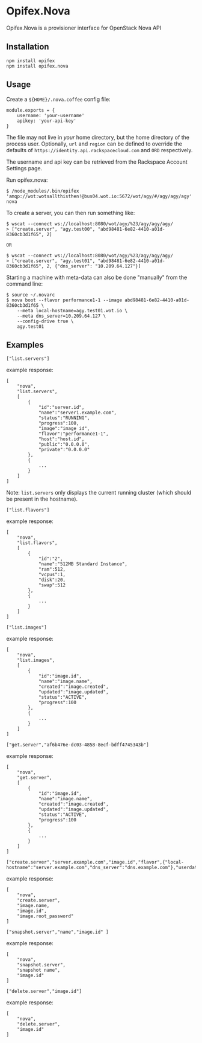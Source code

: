 Opifex.Nova
=============

Opifex.Nova is a provisioner interface for OpenStack Nova API

Installation
------------

	npm install opifex
	npm install opifex.nova

Usage
-----

Create a `${HOME}/.nova.coffee` config file:

	module.exports = {
		username: 'your-username'
		apikey: 'your-api-key'
	}

The file may not live in _your_ home directory, but the home directory of
the process user. Optionally, `url` and `region` can be defined to override
the defaults of `https://identity.api.rackspacecloud.com` and `ORD`
respectively.

The username and api key can be retrieved from the Rackspace Account Settings
page.

Run opifex.nova:

	$ /node_modules/.bin/opifex 'amqp://wot:wotsallthisthen!@bus04.wot.io:5672/wot/agy/#/agy/agy/agy' nova

To create a server, you can then run something like:

	$ wscat --connect ws://localhost:8080/wot/agy/%23/agy/agy/agy/
	> ["create.server", "agy.test00", "abd98481-6e82-4410-a01d-8360cb3d1f65", 2]

	OR

	$ wscat --connect ws://localhost:8080/wot/agy/%23/agy/agy/agy/
	> ["create.server", "agy.test01", "abd98481-6e82-4410-a01d-8360cb3d1f65", 2, {"dns_server": "10.209.64.127"}]

Starting a machine with meta-data can also be done "manually" from the command line:

	$ source ~/.novarc
	$ nova boot --flavor performance1-1 --image abd98481-6e82-4410-a01d-8360cb3d1f65 \
		--meta local-hostname=agy.test01.wot.io \
		--meta dns_server=10.209.64.127 \
		--config-drive true \
		agy.test01


Examples
--------

```
["list.servers"]
```

example response:
```
[
	"nova",
	"list.servers",
	[
		{
			"id":"server.id",
			"name":"server1.example.com",
			"status":"RUNNING",
			"progress":100,
			"image":"image id",
			"flavor":"performance1-1",
			"host":"host.id",
			"public":"0.0.0.0",
			"private":"0.0.0.0"
		},
		{
			...
		}
	]
]
```	

Note: `list.servers` only displays the current running cluster (which should be present in the hostname).

```
["list.flavors"]
```

example response:
```
[
	"nova",
	"list.flavors",
	[
		{
			"id":"2",
			"name":"512MB Standard Instance",
			"ram":512,
			"vcpus":1,
			"disk":20,
			"swap":512
		},
		{
			...
		}
	]
]
```

```
["list.images"]
```

example response:
```
[
	"nova",
	"list.images",
	[
		{
			"id":"image.id",
			"name":"image.name",
			"created":"image.created",
			"updated":"image.updated",
			"status":"ACTIVE",
			"progress":100
		},
		{
			...
		}
	]
]
```

```
["get.server","af6b476e-dc03-4858-8ecf-bdff4745343b"]
```

example response:
```
[
	"nova",
	"get.server",
	[
		{
			"id":"image.id",
			"name":"image.name",
			"created":"image.created",
			"updated":"image.updated",
			"status":"ACTIVE",
			"progress":100
		},
		{
			...
		}
	]
]
```

```
["create.server","server.example.com","image.id","flavor",{"local-hostname":"server.example.com","dns_server":"dns.example.com"},"userdata"]
```

example response:
```
[
	"nova",
	"create.server",
	"image.name,
	"image.id",
	"image.root_password"
]

```

```
["snapshot.server","name","image.id" ]
```

example response:
```
[
	"nova",
	"snapshot.server",
	"snapshot name",
	"image.id" 
]
```

```
["delete.server","image.id"]
```

example response:
```
[
	"nova",
	"delete.server",
	"image.id" 
]
```